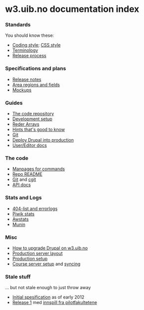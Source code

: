 # w3.uib.no documentation index

### Standards

You should know these:

* [Coding style](style.html); [CSS style](css-retningslinjer.html)
* [Terminology](terms.html)
* [Release process](release-process.html)

### Specifications and plans

* [Release notes](release-notes.html)
* [Area regions and fields](area.html)
* [Mockups](mockups/)

### Guides

* [The code repository](repo.html)
* [Development setup](development-setup.html)
* [Reder Arrays](render-array.html)
* [Hints that's good to know](hints.html)
* [Git](git.html)
* [Deploy Drupal into production](drupal-deploy.html)
* [User/Editor docs](http://w3docs.h.uib.no/)

### The code

* [Manpages  for commands](man1/)
* [Repo README](repo-readme.html)
* [Git](https://rts.uib.no/projects/w3/repository) and [cgit](https://git.uib.no/cgit/site/w3.uib.no.git/tree/)
* [API docs](api/)

### Stats and Logs

* [404-list and errorlogs](http://overvakning.app.uib.no/w3_logs/)
* [Piwik stats](http://stats.uib.no/)
* [Awstats](http://overvakning.app.uib.no/awstats/awstats.pl?output=main&config=www.uib.no)
* [Munin](http://overvakning.app.uib.no/w3_hist.php?limit=2)

### Misc

* [How to upgrade Drupal on w3.uib.no](drupal-update.html)
* [Production server layout](w3_server_layout.html)
* [Production setup](server-setup.html)
* [Course server setup](course_site-w3-kurs.uib.no.html)
  and [syncing](drupal-sync-course-site.html)

### Stale stuff

... but not stale enough to just throw away

* [Initial spesification](spec.html) as of early 2012
* [Release 1](release1.html) med [innspill fra pilotfakultetene](doc/pilot-ny-funksjonalitet.pdf)
